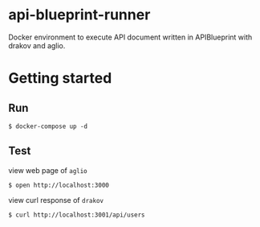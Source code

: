 # api-blueprint-runner
Docker environment to execute API document written in APIBlueprint with drakov and aglio.


# Getting started

## Run

```
$ docker-compose up -d
```


## Test

view web page of `aglio`

```
$ open http://localhost:3000
```


view curl response of `drakov`

```
$ curl http://localhost:3001/api/users
```
